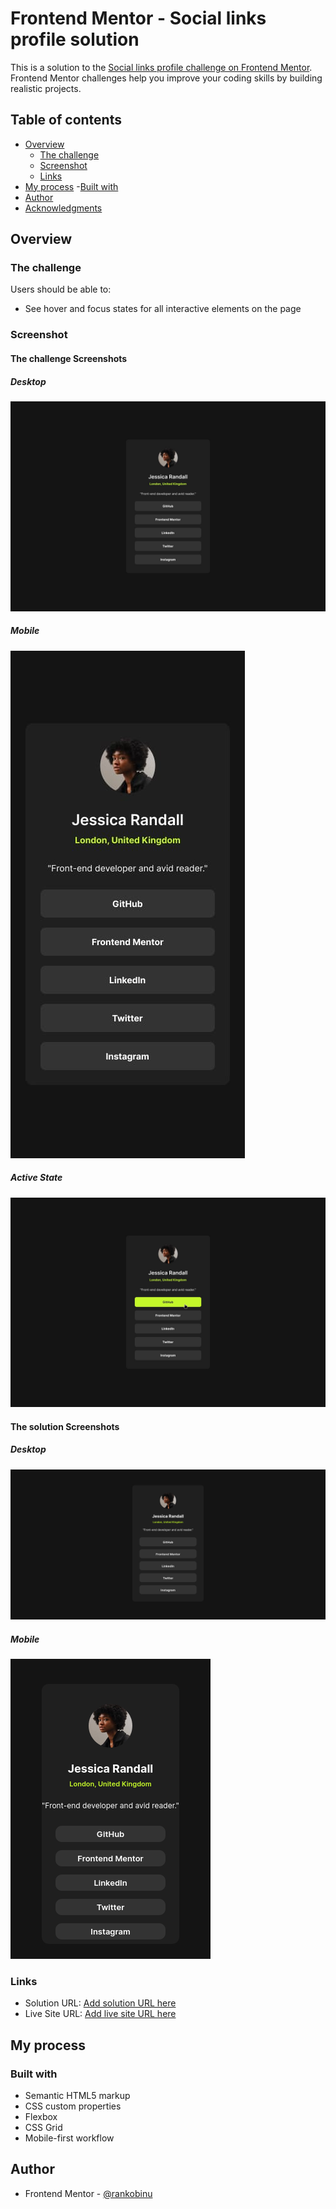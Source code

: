 # Frontend Mentor - Social links profile solution

This is a solution to the [Social links profile challenge on Frontend Mentor](https://www.frontendmentor.io/challenges/social-links-profile-UG32l9m6dQ). Frontend Mentor challenges help you improve your coding skills by building realistic projects. 

## Table of contents

- [Overview](#overview)
  - [The challenge](#the-challenge)
  - [Screenshot](#screenshot)
  - [Links](#links)
- [My process](#my-process)
  -[Built with](#built-with)
- [Author](#author)
- [Acknowledgments](#acknowledgments)

## Overview

### The challenge

Users should be able to:

- See hover and focus states for all interactive elements on the page

### Screenshot

#### The challenge Screenshots
##### Desktop
![Screenshot of the challenge on the Desktop Screen](image.png)
##### Mobile
![Screenshot of the challenge on the Mobile Screen](image-1.png)
##### Active State
![Screenshot of the challenge on Active state](image-2.png)
#### The solution Screenshots
##### Desktop
![Screenshot of the solution on the Desktop Screen](image-3.png)
##### Mobile
![Screenshot of the solution on the Mobile Screen](image-5.png)
### Links

- Solution URL: [Add solution URL here](https://your-solution-url.com)
- Live Site URL: [Add live site URL here](https://your-live-site-url.com)
## My process
### Built with

- Semantic HTML5 markup
- CSS custom properties
- Flexbox
- CSS Grid
- Mobile-first workflow

## Author
- Frontend Mentor - [@rankobinu](https://www.frontendmentor.io/profile/rankobinu)
